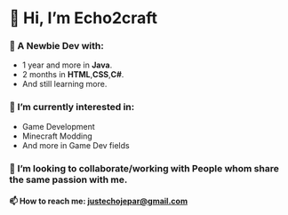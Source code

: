 # 👋 Hi, I’m Echo2craft
### 🌱 A Newbie Dev with:
- 1 year and more in **Java**.
- 2 months in **HTML**,**CSS**,**C#**.
- And still learning more.
### 👀 I’m currently interested in:
- Game Development
- Minecraft Modding
- And more in Game Dev fields
### 💞️ I’m looking to collaborate/working with People whom share the same passion with me.
#### 📫 How to reach me: justechojepar@gmail.com

<!---
Echo2craft/Echo2craft is a ✨ special ✨ repository because its `README.md` (this file) appears on your GitHub profile.
You can click the Preview link to take a look at your changes.
--->
